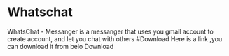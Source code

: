 # Whatschat
WhatsChat - Messanger is a  messanger that uses you gmail account to create account, and let you chat with others
#Download 
Here is a link ,you can download it from belo
Download
